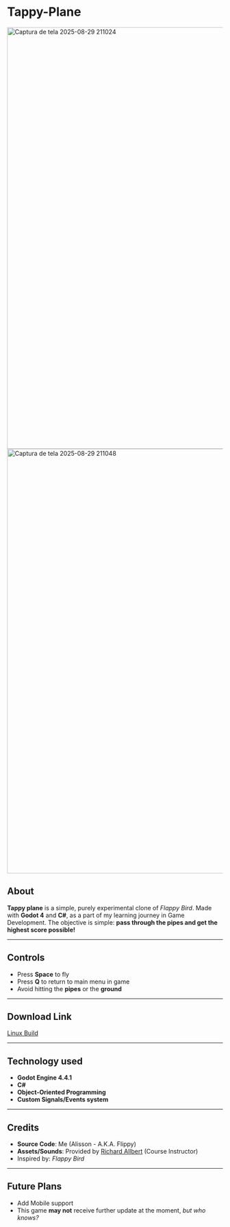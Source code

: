 # Tappy-Plane

<img width="554" height="984" alt="Captura de tela 2025-08-29 211024" src="https://github.com/user-attachments/assets/b0e0752a-5702-4e25-a65f-4358848da068" />
<img width="563" height="991" alt="Captura de tela 2025-08-29 211048" src="https://github.com/user-attachments/assets/927f7c26-161b-4614-967d-a0e9453812f1" />

## About
**Tappy plane** is a simple, purely experimental clone of *Flappy Bird*. Made with **Godot 4** and **C#**, as a part of my learning journey in Game Development. The objective is simple: **pass through the pipes and get the highest score possible!**

---

## Controls
- Press **Space** to fly
- Press **Q** to return to main menu in game
- Avoid hitting the **pipes** or the **ground**

---

## Download Link

[Linux Build](https://github.com/alissonbls14/Tappy-Plane-/releases/download/1.0.0/TappyPlane-Linux.zip)

---

## Technology used
- **Godot Engine 4.4.1**
- **C#**
- **Object-Oriented Programming**
- **Custom Signals/Events system**

---

## Credits
- **Source Code**: Me (Alisson - A.K.A. Flippy)
- **Assets/Sounds**: Provided by [Richard Allbert](https://www.udemy.com/course/learn-2d-game-development-godot-43-c-from-scratch/?couponCode=KEEPLEARNINGBR) (Course Instructor)
- Inspired by: *Flappy Bird*

---

## Future Plans
- Add Mobile support
- This game **may not** receive further update at the moment, *but who knows?*
